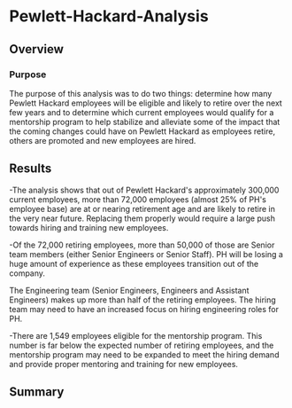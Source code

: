 # Pewlett-Hackard-Analysis
## Overview
### Purpose
The purpose of this analysis was to do two things: determine how many Pewlett Hackard employees will be eligible and likely to retire over the next few years and to determine which current employees would qualify for a mentorship program to help stabilize and alleviate some of the impact that the coming changes could have on Pewlett Hackard as employees retire, others are promoted and new employees are hired.

## Results
-The analysis shows that out of Pewlett Hackard's approximately 300,000 current employees, more than 72,000 employees (almost 25% of PH's employee base) are at or nearing retirement age and are likely to retire in the very near future. Replacing them properly would require a large push towards hiring and training new employees.

-Of the 72,000 retiring employees, more than 50,000 of those are Senior team members (either Senior Engineers or Senior Staff). PH will be losing a huge amount of experience as these employees transition out of the company.

The Engineering team (Senior Engineers, Engineers and Assistant Engineers) makes up more than half of the retiring employees. The hiring team may need to have an increased focus on hiring engineering roles for PH.

-There are 1,549 employees eligible for the mentorship program. This number is far below the expected number of retiring employees, and the mentorship program may need to be expanded to meet the hiring demand and provide proper mentoring and training for new employees.

## Summary
